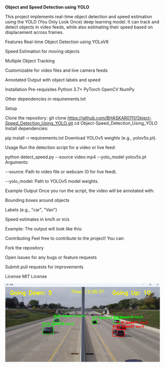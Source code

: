 **Object and Speed Detection using YOLO**

This project implements real-time object detection and speed estimation using the YOLO (You Only Look Once) deep learning model. It can track and detect objects in video feeds, while also estimating their speed based on displacement across frames.

Features
Real-time Object Detection using YOLoV8

Speed Estimation for moving objects

Multiple Object Tracking

Customizable for video files and live camera feeds

Annotated Output with object labels and speed

Installation
Pre-requisites
Python 3.7+
PyTorch
OpenCV
NumPy

Other dependencies in requirements.txt

Setup

Clone the repository:
git clone https://github.com/BHASKAR0111/Object-Speed_Detection_Using_YOLO.git
cd Object-Speed_Detection_Using_YOLO
Install dependencies:

pip install -r requirements.txt
Download YOLOv5 weights (e.g., yolov5s.pt).

Usage
Run the detection script for a video or live feed:


python detect_speed.py --source video.mp4 --yolo_model yolov5s.pt
Arguments:

--source: Path to video file or webcam (0 for live feed).

--yolo_model: Path to YOLOv5 model weights.

Example Output
Once you run the script, the video will be annotated with:

Bounding boxes around objects

Labels (e.g., "car", "Van")

Speed estimates in km/h or m/s

Example:
The output will look like this:

Contributing
Feel free to contribute to the project! You can:

Fork the repository

Open issues for any bugs or feature requests

Submit pull requests for improvements

License
MIT License

![Speed Detection](Output_Sample.png)

